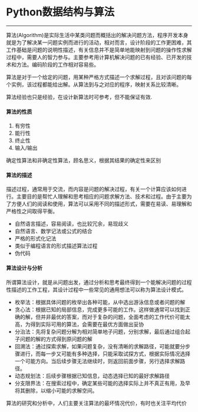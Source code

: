 # Python数据结构与算法

---

算法\(Algorithm\)是实际生活中某类问题而概括出的解决问题方法，程序开发本身就是为了解决某一问题实例而进行的活动，相对而言，设计阶段的工作更困难，其工作基础是问题的说明性描述，有关信息并不是简单地能映射到问题的操作性求解过程中，需要人的智力参与。主要参考用计算机解决问题的已有经验、已开发的技术和方法。编码阶段的工作相对容易些。

算法是对于一个给定的问题，用某种严格方式描述一个求解过程，且对该问题的每个实例，该过程都能给出解。从算法到与之对应的程序，映射关系比较清晰。

算法经验也只是经验，在设计新算法时可参考，但不能保证有效.

#### 算法的性质

1. 有穷性
2. 能行性
3. 终止性
4. 输入/输出

确定性算法和非确定性算法，顾名思义，根据其结果的确定性来区别

#### 算法的描述

描述过程，通常用于交流，而内容是问题的解决过程，有关一个计算应该如何进行。主要目的是帮忙人理解和思考相应的问题求解方法、技术和过程。由于主要为了方便人们的阅读和使用，算法可以采用不同的描述形式，需要在易读、易理解和严格性之间取得平衡。

* 自然语言描述，容易阅读，也比较冗余，易现歧义
* 自然语言、数学记法或公式的结合
* 严格的形式化记法
* 类似于编程语言的形式描述算法过程
* 伪代码

#### 算法设计与分析

所谓算法设计，就是从问题出发，通过分析和思考最终得到一个能解决问题的过程性描述的工作工程，其设计过程中一些常见的通用想法可以称为算法设计模式。

* 枚举法：根据具体问题的枚举出各种可能，从中选出游泳信息或者问题的解
* 贪心法：根据已知的局部信息，完成更多可能的工作。这样做通常可以找到正确的解，但并非最优的答案，而对于复杂的问题，全面考虑的工作代价可能太高，为得到实际可用的算法，会需要在最优方面做出妥协
* 分治法：先将复杂问题分解为相对简单地子问题，分别求解，最后通过组合起子问题的解的方式得到原问题的解
* 回溯法：通过探索求解，如果问题复杂，没有清晰的求解路径，可能就要分步骤进行，而每一步又可能有多种选择，只能采取试探方式，根据实际情况选择一个可能方向。当后续步骤无法继续时，则返回前面步骤，另行选择求解路径。
* 动态规划法：后续步骤根据已知信息，动态选择已知的最好求解路径
* 分支限界法：在搜索过程中，确定某些可能的选择实际上并不真正有用，及早将其删除，以缩小可能的求解空间。

算法的研究和分析中，人们主要关注算法的最坏情况代价，有时也关注平均代价





